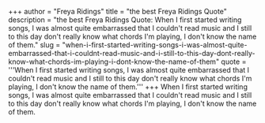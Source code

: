 +++
author = "Freya Ridings"
title = "the best Freya Ridings Quote"
description = "the best Freya Ridings Quote: When I first started writing songs, I was almost quite embarrassed that I couldn't read music and I still to this day don't really know what chords I'm playing, I don't know the name of them."
slug = "when-i-first-started-writing-songs-i-was-almost-quite-embarrassed-that-i-couldnt-read-music-and-i-still-to-this-day-dont-really-know-what-chords-im-playing-i-dont-know-the-name-of-them"
quote = '''When I first started writing songs, I was almost quite embarrassed that I couldn't read music and I still to this day don't really know what chords I'm playing, I don't know the name of them.'''
+++
When I first started writing songs, I was almost quite embarrassed that I couldn't read music and I still to this day don't really know what chords I'm playing, I don't know the name of them.
